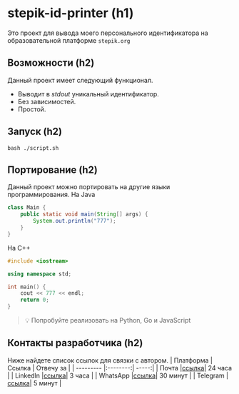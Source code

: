# stepik-id-printer (h1) 
Это проект для вывода моего персонального идентификатора на образовательной платформе `stepik.org`
## Возможности (h2)
Данный проект имеет следующий функционал.
- Выводит в *stdout* уникальный идентификатор.
- Без зависимостей.
- Простой.
## Запуск (h2)
`bash ./script.sh`
## Портирование (h2)
Данный проект можно портировать на другие языки программирования.
На Java
```java
class Main {
	public static void main(String[] args) {
		System.out.println("777");
	}
}
```
На С++
```c++
#include <iostream>

using namespace std;

int main() {
	cout << 777 << endl;
	return 0;
}
```

> :bulb: Попробуйте реализовать на Python, Go и JavaScript

## Контакты разработчика (h2)
Ниже найдете список ссылок для связки с автором.
| Платформа | Ссылка   | Отвечу за  |
| --------- |:--------:| -----:|
| Почта     |[ссылка](https://www.google.com)| 24 часа  |
| Linkedln  |[ссылка](https://www.google.com)| 3 часа   |
| WhatsApp  |[ссылка](https://www.google.com)| 30 минут |
| Telegram  |[ссылка](https://www.google.com)| 5 минут  |
